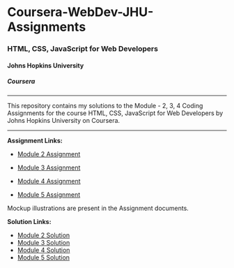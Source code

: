 # Coursera-WebDev-JHU-Assignments

### HTML, CSS, JavaScript for Web Developers
#### Johns Hopkins University
##### Coursera
---
This repository contains my solutions to the Module - 2, 3, 4 Coding Assignments for the course HTML, CSS, JavaScript for Web Developers by Johns Hopkins University on Coursera. 

---
**Assignment Links:**

- [Module 2 Assignment](http://goo.gl/4Blt4G)

- [Module 3 Assignment](http://bit.ly/1mKZzJ5)

- [Module 4 Assignment](http://bit.ly/21StgWz)

- [Module 5 Assignment](http://bit.ly/1UWgPJ1)

Mockup illustrations are present in the Assignment documents.


**Solution Links:**

- [Module 2 Solution](module-2-solution/index.html)
- [Module 3 Solution](http://faheemzunjani.github.io/Coursera-WebDev-JHU-Assignments/module-3-solution/index.html)
- [Module 4 Solution](http://faheemzunjani.github.io/Coursera-WebDev-JHU-Assignments/module-4-solution/index.html)
- [Module 5 Solution](http://faheemzunjani.github.io/Coursera-WebDev-JHU-Assignments/module-5-solution/index.html)


